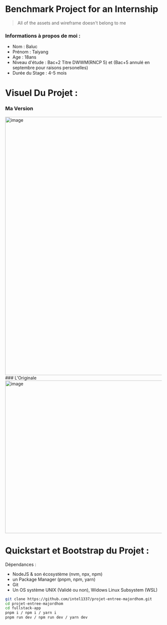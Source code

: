 # Benchmark Project for an Internship
> All of the assets and wireframe doesn't belong to me

### Informations à propos de moi :
- Nom : Baluc
- Prénom : Taiyang
- Age : 18ans
- Niveau d'étude : Bac+2 Titre DWWM(RNCP 5) et (Bac+5 annulé en septembre pour raisons personelles)
- Durée du Stage : 4-5 mois

# Visuel Du Projet :
### Ma Version
<img width="1470" height="832" alt="image" src="https://github.com/user-attachments/assets/2f79c774-fe91-49f0-a022-1871a0b0af4a" />
### L'Originale
<img width="1005" height="492" alt="image" src="https://github.com/user-attachments/assets/b0c8dd9c-a330-4a9a-ac78-2083a93b68a7" />

# Quickstart et Bootstrap du Projet :

Dépendances : 
- NodeJS & son écosystème (nvm, npx, npm)
- un Package Manager (pnpm, npm, yarn)
- Git
- Un OS système UNIX (Validé ou non), Widows Linux Subsystem (WSL)

```bash
git clone https://github.com/intel1337/projet-entree-majordhom.git
cd projet-entree-majordhom
cd fullstack-app
pnpm i / npm i / yarn i
pnpm run dev / npm run dev / yarn dev
```

